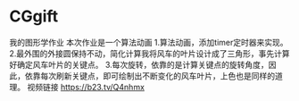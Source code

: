 # CGgift
我的图形学作业
本次作业是一个算法动画
1.算法动画，添加timer定时器来实现。
2.最外围的外接圆保持不动，简化计算我将风车的叶片设计成了三角形，事先计算好确定风车叶片的关键点。
3.每次旋转，依靠的是计算关键点的旋转角度，因此，依靠每次刷新关键点，即可绘制出不断变化的风车叶片，上色也是同样的道理。
视频链接 https://b23.tv/Q4nhmx
